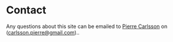 Contact
==============================================

Any questions about this site can be emailed to [Pierre Carlsson](http://www.student.bth.se/~pica16/dbwebb-kurser/htmlphp/me/kmom06/me6/me.php) on (carlsson.pierre@gmail.com)..
